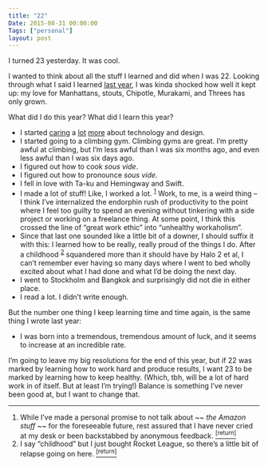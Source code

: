 ```yaml
---
title: "22"
Date: 2015-08-31 00:00:00
Tags: ["personal"]
layout: post
---
```


<p>I turned 23 yesterday. It was cool.</p>


<p>I wanted to think about all the stuff I learned and did when I was 22. Looking through what I said I learned <a href="http://jmduke.com/posts/21/">last year</a>, I was kinda shocked how well it kept up: my love for Manhattans, stouts, Chipotle, Murakami, and Threes has only grown.</p>


<p>What did I do this year?  What did I learn this year?</p>


<ul>
<li>I started <a href="/posts/dieter-rams-15-questions/">caring</a> a <a href="/posts/two-weeks-with-the-apple-watch/">lot</a> <a href="/posts/two-weeks-with-the-amazon-echo/">more</a> about technology and design.</li>
<li>I started going to a climbing gym.  Climbing gyms are great.  I’m pretty awful at climbing, but I’m less awful than I was six months ago, and even less awful than I was six days ago.</li>
<li>I figured out how to cook <em>sous vide</em>.</li>
<li>I figured out how to pronounce <em>sous vide</em>.</li>
<li>I fell in love with Ta-ku and Hemingway and Swift.</li>
<li>I made a lot of stuff!  Like, I worked a lot. <sup class="footnote-ref" id="fnref:1"><a href="#fn:1" rel="footnote">1</a></sup>  Work, to me, is a weird thing – I think I’ve internalized the endorphin rush of productivity to the point where I feel too guilty to spend an evening without tinkering with a side project or working on a freelance thing.  At some point, I think this crossed the line of “great work ethic” into “unhealthy workaholism”.<br/></li>
<li>Since that last one sounded like a little bit of a downer, I should suffix it with this: I learned how to be really, really proud of the things I do.  After a childhood <sup class="footnote-ref" id="fnref:2"><a href="#fn:2" rel="footnote">2</a></sup> squandered more than it should have by Halo 2 et al, I can’t remember ever having so many days where I went to bed wholly excited about what I had done and what I’d be doing the next day.</li>
<li>I went to Stockholm and Bangkok and surprisingly did not die in either place.<br/></li>
<li>I read a lot.  I didn’t write enough.</li>
</ul>


<p>But the number one thing I keep learning time and time again, is the same thing I wrote last year:</p>


<ul>
<li>I was born into a tremendous, tremendous amount of luck, and it seems to increase at an incredible rate.</li>
</ul>


<p>I’m going to leave my big resolutions for the end of this year, but if 22 was marked by learning how to work hard and produce results, I want 23 to be marked by learning how to keep healthy.  (Which, tbh, will be a lot of hard work in of itself.  But at least I’m trying!)  Balance is something I’ve never been good at, but I want to change that.</p>


<div class="footnotes">
<hr/>
<ol>
<li id="fn:1">While I’ve made a personal promise to not talk about ~<em>~ the Amazon stuff ~</em>~ for the foreseeable future, rest assured that I have never cried at my desk or been backstabbed by anonymous feedback.
 <a class="footnote-return" href="#fnref:1"><sup>[return]</sup></a></li>
<li id="fn:2">I say “childhood” but I just bought Rocket League, so there’s a little bit of relapse going on here.
 <a class="footnote-return" href="#fnref:2"><sup>[return]</sup></a></li>
</ol>
</div>
	